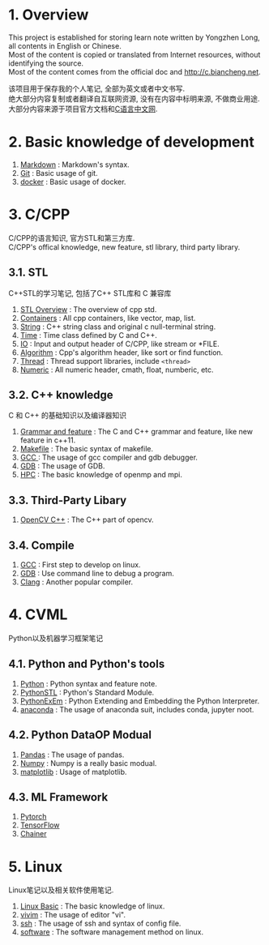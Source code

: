 # 1. Overview

This project is established for storing learn note written by Yongzhen Long, all contents in English or Chinese.   
Most of the content is copied or translated from Internet resources, without identifying the source.  
Most of the content comes from the official doc and http://c.biancheng.net.  

该项目用于保存我的个人笔记, 全部为英文或者中文书写.  
绝大部分内容复制或者翻译自互联网资源, 没有在内容中标明来源, 不做商业用途.  
大部分内容来源于项目官方文档和[C语言中文网](http://c.biancheng.net).  


# 2. Basic knowledge of development

1. [Markdown](markdown.md)  : Markdown's syntax.
2. [Git](gitbasic.md)       : Basic usage of git.
3. [docker](docker.md)      : Basic usage of docker.

# 3. C/CPP

C/CPP的语言知识, 官方STL和第三方库.  
C/CPP's offical knowledge, new feature, stl library, third party library.  

## 3.1. STL

C++STL的学习笔记, 包括了C++ STL库和 C 兼容库

1. [STL Overview](cpp/cppstl/cppstl.md) : The overview of cpp std.
2. [Containers](/cpp/cppstl/containers.md)  : All cpp containers, like vector, map, list.
3. [String](/cpp/cppstl/string.md)  : C++ string class and original c null-terminal string.
4. [Time](/cpp/cppstl/time.md)  : Time class defined by C and C++.
5. [IO](/cpp/cppstl/io.md)  : Input and output header of C/CPP, like stream or *FILE.
6. [Algorithm](cpp/cppstl/algorithm.md) : Cpp's algorithm header, like sort or find function.
7. [Thread](cpp/cppstl/thread.md) : Thread support libraries, include `<thread>`
8. [Numeric](cpp/cppstl/numeric.md) : All numeric header, cmath, float, numberic, etc.


## 3.2. C++ knowledge

C 和 C++ 的基础知识以及编译器知识

1. [Grammar and feature](cpp/note/cpp.md)   : The C and C++ grammar and feature, like new feature in c++11.
2. [Makefile](cpp/note/makefile.md) : The basic syntax of makefile.
3. [GCC ](/cpp/note/gcc.md)   : The usage of gcc compiler and gdb debugger.
4. [GDB](cpp/note/gdb.md) : The usage of GDB.
5. [HPC](cpp/note/hpc.md)   : The basic knowledge of openmp and mpi.

## 3.3. Third-Party Libary

1. [OpenCV C++](/cpp/library/opencv.md) : The C++ part of opencv.

## 3.4. Compile

1. [GCC](cpp/note/gcc.md)   : First step to develop on linux.
2. [GDB](cpp/note/gdb.md)   : Use command line to debug a program.
3. [Clang](cpp/note/clang.md)   : Another popular compiler.

# 4. CVML

Python以及机器学习框架笔记

## 4.1. Python and Python's tools
1. [Python](cvml/python/python.md)  : Python syntax and feature note.
2. [PythonSTL](cvml/pystl/readme.md) : Python's Standard Module.
3. [PythonExEm](cvml/python/pythonexem.md) : Python Extending and Embedding the Python Interpreter.
4. [anaconda](cvml/python/anaconda.md)  : The usage of anaconda suit, includes conda, jupyter noot.

## 4.2. Python DataOP Modual

1. [Pandas](/cvml/data/pandas.md)    : The usage of pandas.
2. [Numpy](/cvml/data/numpy.md)  : Numpy is a really basic modual.
3. [matplotlib](cvml/data/matplotlib.md) : Usage of matplotlib.

## 4.3. ML Framework

1. [Pytorch](cvml/mlframework/pytorch/) 
2. [TensorFlow](cvml/mlframework/tensorflow.md)
3. [Chainer](cvml/mlframework/chainer.md)

# 5. Linux

Linux笔记以及相关软件使用笔记.

1. [Linux Basic](linux/linuxbasic.md)   : The basic knowledge of linux.
2. [vivim](linux/vivim.md)  : The usage of editor "vi".
3. [ssh](linux/ssh.md)  : The usage of ssh and syntax of config file.
4. [software](linux/software.md)    : The software management method on linux.